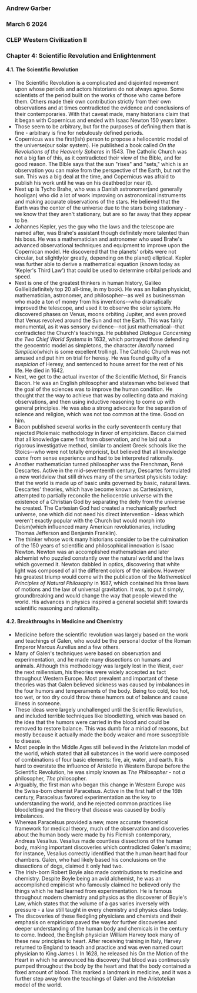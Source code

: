 ### Andrew Garber
### March 6 2024
### CLEP Western Civilization II
### Chapter 4: Scientific Revolution and Enlightenment


#### 4.1. The Scientific Revolution
 - The Scientific Revolution is a complicated and disjointed movement upon whose periods and actors historians do not always agree. Some scientists of the period built on the works of those who came before them. Others made their own contribution strictly from their own observations and at times contradicted the evidence and conclusions of their contemporaries. With that caveat made, many historians claim that it began with Copernicus and ended with Isaac Newton 150 years later. 
 - Those seem to be arbitrary, but for the purposes of defining them that is fine - arbitrary is fine for nebulously defined periods.
 - Copernicus was the first(ish) person to propose a heliocentric model of the universe(our solar system). He published a book called *On the Revolutions of the Heavenly Spheres* in 1543. The Catholic Church was not a big fan of this, as it contradicted their view of the Bible, and for good reason. The Bible says that the sun "rises" and "sets," which is an observation you can make from the perspective of the Earth, but not the sun. This was a big deal at the time, and Copernicus was afraid to publish his work until he was on his deathbed(or near it).
 - Next up is Tycho Brahe, who was a Danish astronomer(and generally hooligan) who did a lot of work improving on astronomical instruments and making accurate observations of the stars. He believed that the Earth was the center of the universe due to the stars being stationary - we know that they aren't stationary, but are so far away that they appear to be.
 - Johannes Kepler, yes the guy who the laws and the telescope are named after, was Brahe's assistant though definitely more talented than his boss. He was a mathematician and astronomer who used Brahe's advanced observational techniques and equipment to improve upon the Copernican model. He discovered that the planets' orbits were not circular, but slightly(or greatly, depending on the planet) elliptical. Kepler was further able to derive a mathematical equation (known today as 'Kepler's Third Law') that could be used to determine orbital periods and speed.
 - Next is one of the greatest thinkers in human history, Galileo Galilei(definitely top 20 all-time, in my book). He was an Italian physicist, mathematician, astronomer, and philosopher--as well as businessman who made a ton of money from his inventions--who dramatically improved the telescope, and used it to observe the solar system. He discovered phases on Venus, moons orbiting Jupiter, and even proved that Venus revolved around the Sun and not the Earth. This was fairly monumental, as it was sensory evidence--not just mathematical--that contradicted the Church's teachings. He published *Dialogue Concerning the Two Chief World Systems* in 1632, which portrayed those defending the geocentric model as simpletons, the character *literally* named *Simplicio*(which is some excellent trolling). The Catholic Church was not amused and put him on trial for heresy. He was found guilty of a *suspicion* of Heresy, and sentenced to house arrest for the rest of his life. He died in 1642.
 - Next, we get to the actual inventor of the Scientific Method, Sir Francis Bacon. He was an English philosopher and statesman who believed that the goal of the sciences was to improve the human condition. He thought that the way to achieve that was by collecting data and making observations, and then using inductive reasoning to come up with general principles. He was also a strong advocate for the separation of science and religion, which was not too common at the time. Good on him.
 - Bacon published several works in the early seventeenth century that rejected Ptolemaic methodology in favor of empiricism. Bacon claimed that all knowledge came first from observation, and he laid out a rigorous investigative method, similar to ancient Greek schools like the Stoics--who were not totally empricist, but believed that all knowledge *came* from sense experience and had to be interpreted rationally. 
 - Another mathematician turned philosopher was the Frenchman, René Descartes. Active in the mid-seventeenth century, Descartes formulated a new worldview that still drives many of the smartest physicists today: that the world is made up of basic units governed by basic, natural laws. Descartes' theories, which have become known as Cartesianism, attempted to partially reconcile the heliocentric universe with the existence of a Christian God by separating the deity from the universe he created. The Cartesian God had created a mechanically perfect universe, one which did not need his direct intervention - ideas which weren't exactly popular with the Church but would morph into Deism(which influenced many American revolutionaries, including Thomas Jefferson and Benjamin Franklin).
 - The thinker whose work many historians consider to be the culmination of the 150 years of scientific and philosophical innovation is Isaac Newton. Newton was an accomplished mathematician and later alchemist who puzzled constantly over the natural world and the laws which governed it. Newton dabbled in optics, discovering that white light was composed of all the different colors of the rainbow. However his greatest triump would come with the publication of the *Mathematical Principles of Natural Philosophy* in 1687, which contained his three laws of motions and the law of universal gravitation. It was, to put it simply, groundbreaking and would change the way that people viewed the world. His advances in physics inspired a general societal shift towards scientific reasoning and rationality.

#### 4.2. Breakthroughs in Medicine and Chemistry
 - Medicine before the scientific revolution was largely based on the work and teachings of Galen, who would be the personal doctor of the Roman Emperor Marcus Aurelius and a few others. 
 - Many of Galen's techniques were based on observation and experimentation, and he made many dissections on humans and animals. Although this methodology was largely lost in the West, over the next millennium, his theories were widely accepted as fact throughout Western Europe. Most prevalent and important of these theories was that Galen believed sickness was caused by imbalances in the four humors and temperaments of the body. Being too cold, too hot, too wet, or too dry could throw these humors out of balance and cause illness in someone.
 - These ideas were largely unchallenged until the Scientific Revolution, and included terrible techniques like bloodletting, which was based on the idea that the humors were carried in the blood and could be removed to restore balance. This was dumb for a miriad of reasons, but mostly because it actually made the body weaker and more susceptible to disease.
 - Most people in the Middle Ages still believed in the Aristotelian model of the world, which stated that all substances in the world were composed of combinations of four basic elements: fire, air, water, and earth. It is hard to overstate the influence of Aristotle in Western Europe before the Scientific Revolution, he was simply known as *The Philosopher* - not *a* philosopher, *The* philosopher. 
 - Arguably, the first man who began this change in Western Europe was the Swiss-born chemist Paracelsus. Active in the first half of the 16th century, Paracelsus favored experimentation as the key to understanding the world, and he rejected common practices like bloodletting and the theory that disease was caused by bodily imbalances.
 - Whereas Paracelsus provided a new, more accurate theoretical framework for medical theory, much of the observation and discoveries about the human body were made by his Flemish contemporary, Andreas Vesalius. Vesalius made countless dissections of the human body, making important discoveries which contradicted Galen's maxims; for instance, Vesalius correctly identified that the human heart had four chambers. Galen, who had likely based his conclusions on the dissections of dogs, claimed it only had two.
 - The Irish-born Robert Boyle also made contributions to medicine and chemistry. Despite Boyle being an avid alchemist, he was an accomplished empiricist who famously claimed he believed only the things which he had learned from experimentation. He is famous throughout modern chemistry and physics as the discoverer of Boyle's Law, which states that the volume of a gas varies inversely with pressure - a law still taught in every chemistry and physics class today.
 - The discoveries of these fledgling physicians and chemists and their emphasis on empiricism paved the way for further discoveries and deeper understanding of the human body and chemicals in the century to come. Indeed, the English physician William Harvey took many of these new principles to heart. After receiving training in Italy, Harvey returned to England to teach and practice and was even named court physician to King James I. In 1628, he released his On the Motion of the Heart in which he announced his discovery that blood was continuously pumped throughout the body by the heart and that the body contained a fixed amount of blood. This marked a landmark in medicine, and it was a further step away from the teachings of Galen and the Aristotelian model of the world.